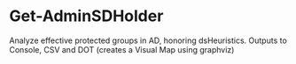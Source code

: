 # Get-AdminSDHolder
Analyze effective protected groups in AD, honoring dsHeuristics. Outputs to Console, CSV and DOT (creates a Visual Map using graphviz)
